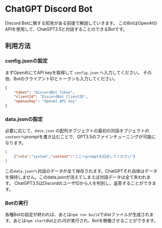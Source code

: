 # ChatGPT Discord Bot
Discord Botに関する知見がある前提で解説していきます。
このBotはOpenAIのAPIを使用して、ChatGPT3.5と対話することのできるBotです。


## 利用方法

### config.jsonの設定
まずOpenAIにてAPI keyを取得して ``config.json`` へ入力してください。
その他、BotのクライアントIDとトークンも入力してください。
```json
{
    "token": "DiscordBot Token",
    "clientId": "DiscordBot ClientID",
    "openaiKey": "OpenAI API key"
}
```
### data.jsonの設定
必要に応じて、``data.json`` の配列オブジェクトの最初の対話オブジェクトの ``content``へpromptを書き込むことで、GPT3.5のファインチューニングが可能になります。
```json
[
    {"role":"system","content":"ここへpromptを記述してください"}
]
```
この``data.json``へ対話のデータが全て保存されます。ChatGPTそれ自体はデータを保持しません。このdata.jsonが消えてしまえば対話データは全て失われます。
ChatGPT3.5はDiscordのユーザIDから人を判別し、返答することができます。

### Botの実行
各種Botの設定が終われば、あとは`npm run build`でdistファイルが生成されます。あとは`npm start`dist上のJSが実行され、Botを稼働させることができます。